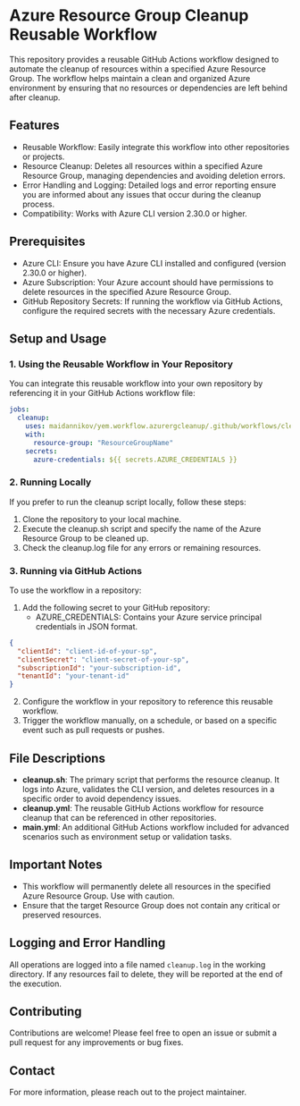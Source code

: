 # Azure Resource Group Cleanup Reusable Workflow

This repository provides a reusable GitHub Actions workflow designed to automate the cleanup of resources within a specified Azure Resource Group. The workflow helps maintain a clean and organized Azure environment by ensuring that no resources or dependencies are left behind after cleanup.

## Features

- Reusable Workflow: Easily integrate this workflow into other repositories or projects.
- Resource Cleanup: Deletes all resources within a specified Azure Resource Group, managing dependencies and avoiding deletion errors.
- Error Handling and Logging: Detailed logs and error reporting ensure you are informed about any issues that occur during the cleanup process.
- Compatibility: Works with Azure CLI version 2.30.0 or higher.

## Prerequisites

- Azure CLI: Ensure you have Azure CLI installed and configured (version 2.30.0 or higher).
- Azure Subscription: Your Azure account should have permissions to delete resources in the specified Azure Resource Group.
- GitHub Repository Secrets: If running the workflow via GitHub Actions, configure the required secrets with the necessary Azure credentials.

## Setup and Usage

### 1. Using the Reusable Workflow in Your Repository

You can integrate this reusable workflow into your own repository by referencing it in your GitHub Actions workflow file:

```yaml
jobs:  
  cleanup:  
    uses: maidannikov/yem.workflow.azurergcleanup/.github/workflows/cleanup.yml@master  
    with:  
      resource-group: "ResourceGroupName"  
    secrets:  
      azure-credentials: ${{ secrets.AZURE_CREDENTIALS }}  
```

### 2. Running Locally

If you prefer to run the cleanup script locally, follow these steps:

1. Clone the repository to your local machine.  
2. Execute the cleanup.sh script and specify the name of the Azure Resource Group to be cleaned up.  
3. Check the cleanup.log file for any errors or remaining resources.  

### 3. Running via GitHub Actions

To use the workflow in a repository:

1. Add the following secret to your GitHub repository:  
   - AZURE_CREDENTIALS: Contains your Azure service principal credentials in JSON format.
```json
{
  "clientId": "client-id-of-your-sp",
  "clientSecret": "client-secret-of-your-sp",
  "subscriptionId": "your-subscription-id",
  "tenantId": "your-tenant-id"
}
```
2. Configure the workflow in your repository to reference this reusable workflow.  
3. Trigger the workflow manually, on a schedule, or based on a specific event such as pull requests or pushes.  

## File Descriptions

- **cleanup.sh**: The primary script that performs the resource cleanup. It logs into Azure, validates the CLI version, and deletes resources in a specific order to avoid dependency issues.
- **cleanup.yml**: The reusable GitHub Actions workflow for resource cleanup that can be referenced in other repositories.
- **main.yml**: An additional GitHub Actions workflow included for advanced scenarios such as environment setup or validation tasks.

## Important Notes

- This workflow will permanently delete all resources in the specified Azure Resource Group. Use with caution.  
- Ensure that the target Resource Group does not contain any critical or preserved resources.  

## Logging and Error Handling

All operations are logged into a file named `cleanup.log` in the working directory. If any resources fail to delete, they will be reported at the end of the execution.

## Contributing

Contributions are welcome! Please feel free to open an issue or submit a pull request for any improvements or bug fixes.

## Contact

For more information, please reach out to the project maintainer.
